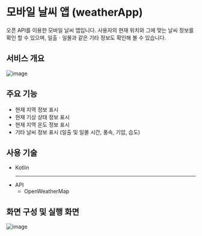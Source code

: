 # 모바일 날씨 앱 (weatherApp)
오픈 API를 이용한 모바일 날씨 앱입니다. 사용자의 현재 위치와 그에 맞는 날씨 정보를 확인 할 수 있으며, 일출ㆍ일몰과 같은 기타 정보도 확인해 볼 수 있습니다.

## 서비스 개요
![image](https://github.com/unanbb/MC2_weatherAPP/assets/86473590/48c0e515-3c65-43a1-8e30-f675972c8beb)

## 주요 기능
- 현재 지역 정보 표시
- 현재 기상 상태 정보 표시
- 현재 지역 온도 정보 표시
- 기타 날씨 정보 표시 (일출 및 일몰 시간, 풍속, 기압, 습도)
  
## 사용 기술
- Kotlin
  ************
- API
  - OpenWeatherMap

## 화면 구성 및 실행 화면
![image](https://github.com/unanbb/MC2_weatherAPP/assets/86473590/bad09ef6-5c39-4e4d-a24d-5d469c6c398f)

